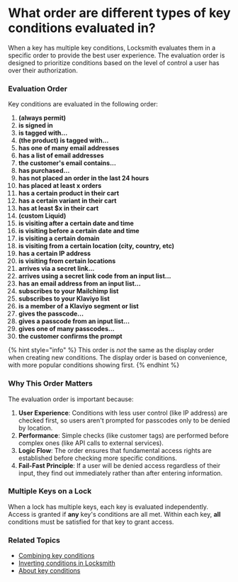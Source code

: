 # What order are different types of key conditions evaluated in?

When a key has multiple key conditions, Locksmith evaluates them in a specific order to provide the best user experience. The evaluation order is designed to prioritize conditions based on the level of control a user has over their authorization.

### Evaluation Order

Key conditions are evaluated in the following order:

1. **(always permit)**
2. **is signed in**
3. **is tagged with...**
4. **(the product) is tagged with...**
5. **has one of many email addresses**
6. **has a list of email addresses**
7. **the customer's email contains...**
8. **has purchased...**
9. **has not placed an order in the last 24 hours**
10. **has placed at least x orders**
11. **has a certain product in their cart**
12. **has a certain variant in their cart**
13. **has at least $x in their cart**
14. **(custom Liquid)**
15. **is visiting after a certain date and time**
16. **is visiting before a certain date and time**
17. **is visiting a certain domain**
18. **is visiting from a certain location (city, country, etc)**
19. **has a certain IP address**
20. **is visiting from certain locations**
21. **arrives via a secret link...**
22. **arrives using a secret link code from an input list...**
23. **has an email address from an input list...**
24. **subscribes to your Mailchimp list**
25. **subscribes to your Klaviyo list**
26. **is a member of a Klaviyo segment or list**
27. **gives the passcode...**
28. **gives a passcode from an input list...**
29. **gives one of many passcodes...**
30. **the customer confirms the prompt**

{% hint style="info" %}
This order is _not_ the same as the display order when creating new conditions. The display order is based on convenience, with more popular conditions showing first.
{% endhint %}

### Why This Order Matters

The evaluation order is important because:

1. **User Experience**: Conditions with less user control (like IP address) are checked first, so users aren't prompted for passcodes only to be denied by location.
2. **Performance**: Simple checks (like customer tags) are performed before complex ones (like API calls to external services).
3. **Logic Flow**: The order ensures that fundamental access rights are established before checking more specific conditions.
4. **Fail-Fast Principle**: If a user will be denied access regardless of their input, they find out immediately rather than after entering information.

### Multiple Keys on a Lock

When a lock has multiple keys, each key is evaluated independently. Access is granted if **any** key's conditions are all met. Within each key, **all** conditions must be satisfied for that key to grant access.

### Related Topics

* [Combining key conditions](../keys/more/combining-key-conditions.md)
* [Inverting conditions in Locksmith](../keys/more/inverting-conditions-in-locksmith.md)
* [About key conditions](../keys/about-key-conditions.md)
